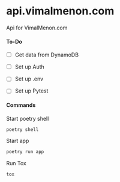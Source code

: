 # api.vimalmenon.com
Api for VimalMenon.com

#### To-Do
- [ ] Get data from DynamoDB
- [ ] Set up Auth
- [ ] Set up .env
- [ ] Set up Pytest


#### Commands
Start poetry shell
```sh
poetry shell
```
Start app
```sh
poetry run app
```
Run Tox
```sh
tox
```
